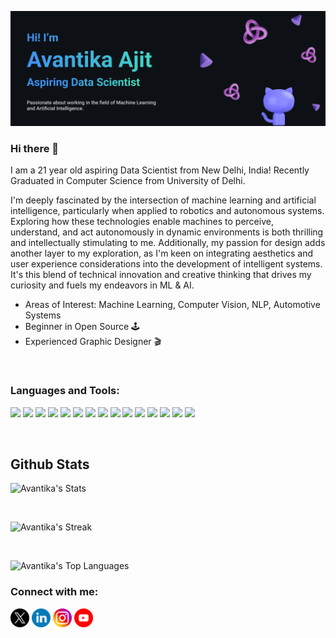 [![MasterHead](https://github.com/av0422/av0422/blob/main/Banner%20github.png)](github.com/av0422)


### Hi there 👋

I am a 21 year old aspiring Data Scientist from New Delhi, India!
Recently Graduated in Computer Science from University of Delhi.

I'm deeply fascinated by the intersection of machine learning and artificial intelligence, particularly when applied to robotics and autonomous systems. Exploring how these technologies enable machines to perceive, understand, and act autonomously in dynamic environments is both thrilling and intellectually stimulating to me. Additionally, my passion for design adds another layer to my exploration, as I'm keen on integrating aesthetics and user experience considerations into the development of intelligent systems. It's this blend of technical innovation and creative thinking that drives my curiosity and fuels my endeavors in  ML & AI.

* Areas of Interest: Machine Learning, Computer Vision, NLP, Automotive Systems
* Beginner in Open Source 🕹️
* Experienced Graphic Designer 🎬
  
<!--
**av0422/av0422** is a ✨ _special_ ✨ repository because its `README.md` (this file) appears on your GitHub profile.

Here are some ideas to get you started:

- 🔭 I’m currently working on ...
- 🌱 I’m currently learning ...
- 👯 I’m looking to collaborate on ...
- 🤔 I’m looking for help with ...
- 💬 Ask me about ...
- 📫 How to reach me: ...
- 😄 Pronouns: ...
- ⚡ Fun fact: ...
-->


<br>
  
### Languages and Tools:
<img src="https://img.shields.io/badge/-Python-black?style=flat&logo=python&logoColor=white"> <img src = "https://img.shields.io/badge/-HTML5-E34F26?style=flat&logo=html5&logoColor=white"> <img src = "https://img.shields.io/badge/-CSS3-1572B6?style=flat&logo=css3&logoColor=white"> <img src="https://img.shields.io/badge/-Bootstrap-563D7C?style=flat&logo=bootstrap&logoColor=white"> <img src="https://img.shields.io/badge/-JavaScript-eed718?style=flat&logo=javascript&logoColor=ffffff"> <img src="https://img.shields.io/badge/-MySQL-F29111?style=flat&logo=mysql&logoColor=FFFFFF"> <img src="https://img.shields.io/badge/-NodeJs-3C873A?style=flat&logo=Node.js&logoColor=white"> <img src="http://img.shields.io/badge/-Git-F1502F?style=flat&logo=git&logoColor=FFFFFF"> <img src="http://img.shields.io/badge/-Github-000000?style=flat&logo=github&logoColor=FFFFFF"> <img src="http://img.shields.io/badge/-VS%20Code-007ACC?style=flat&logo=visual%20studio%20code&logoColor=white"> <img src="https://img.shields.io/badge/-Adobe Creative Cloud-DA1F26?logo=Adobe-Creative-Cloud&logoColor=white"> <img src="https://img.shields.io/badge/-Anaconda-44A833?logo=anaconda&logoColor=white"> <img src="https://img.shields.io/badge/-Figma-F24E1E?logo=figma&logoColor=white"> <img src="https://img.shields.io/badge/-Canva-00C4CC?logo=canva&logoColor=white"> <img src="https://img.shields.io/badge/-OpenCV-5C3EE8?logo=opencv&logoColor=white">

<br>


## Github Stats

![Avantika's Stats](https://github-readme-stats.vercel.app/api?username=av0422&theme=tokyonight&show_icons=true&hide_border=true&count_private=false)     

<br>

![Avantika's Streak](https://github-readme-streak-stats.herokuapp.com/?user=av0422&theme=tokyonight&hide_border=true)

<br>

![Avantika's Top Languages](https://github-readme-stats.vercel.app/api/top-langs/?username=av0422&theme=tokyonight&show_icons=true&hide_border=true&layout=compact)



<h3 align="left">Connect with me:</h3>
<p align="left">
<a href="https://twitter.com/_avantikaajit" target="blank"><img align="center" src="https://github.com/av0422/av0422/blob/main/Icons/x.png" alt="" height="30" width="30" /></a>
<a href="https://www.linkedin.com/in/avantikaajit/" target="blank"><img align="center" src="https://github.com/av0422/av0422/blob/main/Icons/linkedin.png" title="linkedin icons" alt="" height="30" width="30" /></a>
<a href="https://www.instagram.com/avantikaajit_/" target="blank"><img align="center" src="https://github.com/av0422/av0422/blob/main/Icons/instagram.png" alt="" height="30" width="30" /></a>
<a href="[(https://www.youtube.com/channel/UCS_L8LPvBS86nW80iDqXdFw)]" target="blank"><img align="center" src="https://github.com/av0422/av0422/blob/main/Icons/youtube.png" alt="" height="30" width="30" /></a>
</p>


<!-- 
Github Profile Readme Inspired by [@Souravdey777](https://github.com/Souravdey777) 
-->


